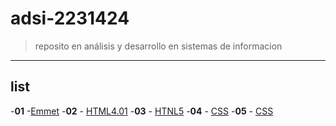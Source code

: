 
# adsi-2231424
>reposito en análisis y desarrollo en sistemas de informacion 
---
## list

-**01** -[Emmet](01-emmet/)
-**02** - [HTML4.01](02-HTML/)
-**03** - [HTNL5](03-HTML5/)
-**04** - [CSS](04-CSS2.1/)
-**05** - [CSS](05-CSS3/)
